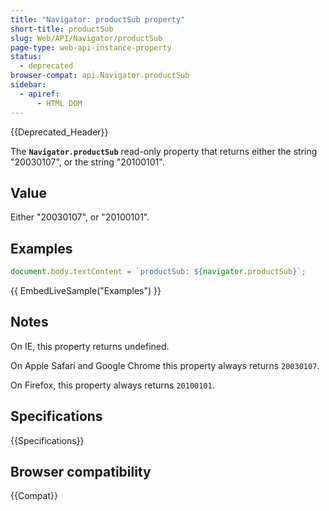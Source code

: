 ```yaml
---
title: "Navigator: productSub property"
short-title: productSub
slug: Web/API/Navigator/productSub
page-type: web-api-instance-property
status:
  - deprecated
browser-compat: api.Navigator.productSub
sidebar:
  - apiref:
      - HTML DOM
---
```


{{Deprecated_Header}}

The **`Navigator.productSub`** read-only property that returns either the string "20030107", or the string "20100101".

## Value

Either "20030107", or "20100101".

## Examples

```js
document.body.textContent = `productSub: ${navigator.productSub}`;
```

{{ EmbedLiveSample("Examples") }}

## Notes

On IE, this property returns undefined.

On Apple Safari and Google Chrome this property always returns `20030107`.

On Firefox, this property always returns `20100101`.

## Specifications

{{Specifications}}

## Browser compatibility

{{Compat}}
